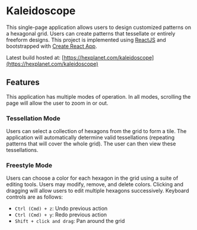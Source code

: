 # Kaleidoscope

This single-page application allows users to design customized patterns on a hexagonal grid. Users can create patterns that tessellate or entirely freeform designs. This project is implemented using [ReactJS](https://reactjs.org/) and bootstrapped with [Create React App](https://github.com/facebook/create-react-app).

Latest build hosted at: [https://hexplanet.com/kaleidoscope](https://hexplanet.com/kaleidoscope)

## Features

This application has multiple modes of operation. In all modes, scrolling the page will allow the user to zoom in or out.

### Tessellation Mode

Users can select a collection of hexagons from the grid to form a tile. The application will automatically determine valid tessellations (repeating patterns that will cover the whole grid). The user can then view these tessellations.

### Freestyle Mode

Users can choose a color for each hexagon in the grid using a suite of editing tools. Users may modify, remove, and delete colors. Clicking and dragging will allow users to edit multiple hexagons successively. Keyboard controls are as follows:

- `Ctrl (Cmd) + z`: Undo previous action
- `Ctrl (Cmd) + y`: Redo previous action
- `Shift + click and drag`: Pan around the grid
